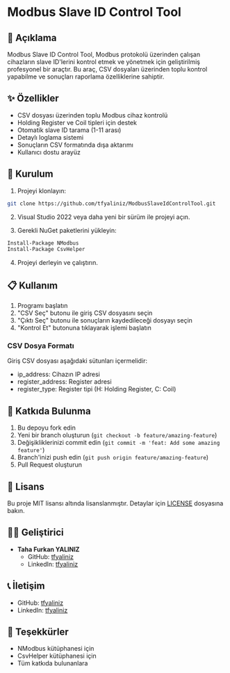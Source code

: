 # Modbus Slave ID Control Tool

## 📝 Açıklama
Modbus Slave ID Control Tool, Modbus protokolü üzerinden çalışan cihazların slave ID'lerini kontrol etmek ve yönetmek için geliştirilmiş profesyonel bir araçtır. Bu araç, CSV dosyaları üzerinden toplu kontrol yapabilme ve sonuçları raporlama özelliklerine sahiptir.

## ✨ Özellikler
- CSV dosyası üzerinden toplu Modbus cihaz kontrolü
- Holding Register ve Coil tipleri için destek
- Otomatik slave ID tarama (1-11 arası)
- Detaylı loglama sistemi
- Sonuçların CSV formatında dışa aktarımı
- Kullanıcı dostu arayüz

## 🚀 Kurulum
1. Projeyi klonlayın:
```bash
git clone https://github.com/tfyaliniz/ModbusSlaveIdControlTool.git
```

2. Visual Studio 2022 veya daha yeni bir sürüm ile projeyi açın.

3. Gerekli NuGet paketlerini yükleyin:
```bash
Install-Package NModbus
Install-Package CsvHelper
```

4. Projeyi derleyin ve çalıştırın.

## 📋 Kullanım
1. Programı başlatın
2. "CSV Seç" butonu ile giriş CSV dosyasını seçin
3. "Çıktı Seç" butonu ile sonuçların kaydedileceği dosyayı seçin
4. "Kontrol Et" butonuna tıklayarak işlemi başlatın

### CSV Dosya Formatı
Giriş CSV dosyası aşağıdaki sütunları içermelidir:
- ip_address: Cihazın IP adresi
- register_address: Register adresi
- register_type: Register tipi (H: Holding Register, C: Coil)

## 🤝 Katkıda Bulunma
1. Bu depoyu fork edin
2. Yeni bir branch oluşturun (`git checkout -b feature/amazing-feature`)
3. Değişikliklerinizi commit edin (`git commit -m 'feat: Add some amazing feature'`)
4. Branch'inizi push edin (`git push origin feature/amazing-feature`)
5. Pull Request oluşturun

## 📄 Lisans
Bu proje MIT lisansı altında lisanslanmıştır. Detaylar için [LICENSE](LICENSE) dosyasına bakın.

## 👨‍💻 Geliştirici
- **Taha Furkan YALINIZ**
  - GitHub: [tfyaliniz](https://github.com/tfyaliniz)
  - LinkedIn: [tfyaliniz](https://www.linkedin.com/in/tfyaliniz/)

## 📞 İletişim
- GitHub: [tfyaliniz](https://github.com/tfyaliniz)
- LinkedIn: [tfyaliniz](https://www.linkedin.com/in/tfyaliniz/)

## 🙏 Teşekkürler
- NModbus kütüphanesi için
- CsvHelper kütüphanesi için
- Tüm katkıda bulunanlara 